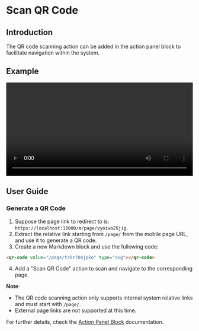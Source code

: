 # Scan QR Code

## Introduction

The QR code scanning action can be added in the action panel block to facilitate navigation within the system.

## Example

<video width="100%" controls>
  <source src="https://static-docs.nocobase.com/20240612214013_rec_.mp4" type="video/mp4">
</video>

## User Guide

### Generate a QR Code

1. Suppose the page link to redirect to is: `https://localhost:13000/m/page/vyoiwa25jig`.
2. Extract the relative link starting from `/page/` from the mobile page URL, and use it to generate a QR code.
3. Create a new Markdown block and use the following code:

```markdown
<qr-code value="/page/tr8r70ajpko" type="svg"></qr-code>
```

4. Add a "Scan QR Code" action to scan and navigate to the corresponding page.

**Note**:
- The QR code scanning action only supports internal system relative links and must start with `/page/`.
- External page links are not supported at this time.

For further details, check the [Action Panel Block](/handbook/block-action-panel) documentation.
